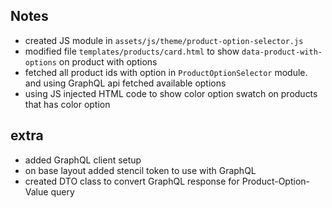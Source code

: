 ## Notes

- created JS module in `assets/js/theme/product-option-selector.js`
- modified file `templates/products/card.html` to show `data-product-with-options` on product with options
- fetched all product ids with option in `ProductOptionSelector` module. and using GraphQL api fetched available options
- using JS injected HTML code to show color option swatch on products that has color option

## extra
- added GraphQL client setup
- on base layout added stencil token to use with GraphQL
- created DTO class to convert GraphQL response for Product-Option-Value query
